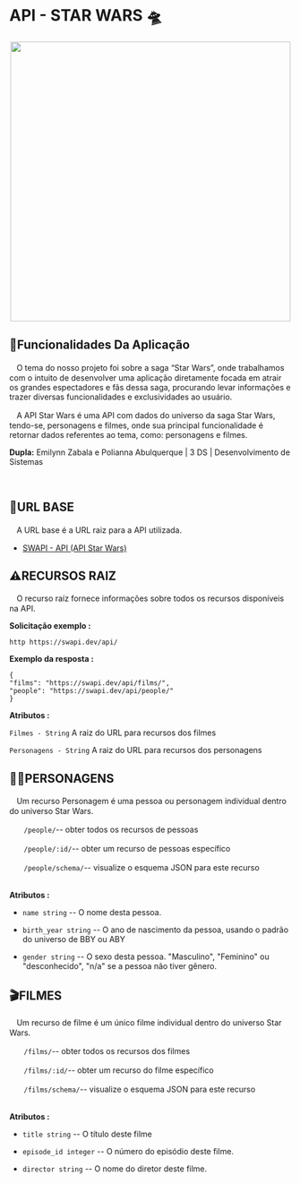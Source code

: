 <div> 
  <h1> API - STAR WARS 🛸</h1>
</div>



<div align="center">
  <img src = "https://rollingstone.uol.com.br/media/_versions/poster_classico_de_star_wars__uma_nova_esperanca_-_reproducao__lucasfilm_widelg.jpg" width="500px">
</div>

## 📰Funcionalidades Da Aplicação 
<div> 
<p>
ㅤO tema do nosso projeto foi sobre a saga “Star Wars”, onde trabalhamos com o
intuito de desenvolver uma aplicação diretamente focada em atrair os grandes espectadores
e fãs dessa saga, procurando levar informações e trazer diversas funcionalidades e
exclusividades ao usuário.
  
ㅤA API Star Wars é uma API com dados do universo da saga Star Wars, tendo-se,
personagens e filmes, onde sua principal funcionalidade é retornar dados referentes ao
tema, como: personagens e filmes.
</p>

<b>Dupla:</b> Emilynn Zabala e Polianna Abulquerque | 3 DS | Desenvolvimento de Sistemas 

</div>
<br>

## 🔗URL BASE
<div> 
<p>
ㅤA URL base é a URL raiz para a API utilizada.
</p>

- [SWAPI - API (API Star Wars)](https://swapi.dev/documentation#planets)



## ⚠️RECURSOS RAIZ
<div> 
<p>
ㅤO recurso raíz fornece informações sobre todos os recursos disponíveis na API.
</p>

<b>Solicitação exemplo :</b>

``` http https://swapi.dev/api/ ```

<b>Exemplo da resposta :</b>

```
{
"films": "https://swapi.dev/api/films/",
"people": "https://swapi.dev/api/people/"
}
```

<b> Atributos :</b>

```Filmes - String``` A raiz do URL para recursos dos filmes

```Personagens - String``` A raiz do URL para recursos dos personagens


## 🧝‍♀️PERSONAGENS 
<p>
ㅤUm recurso Personagem é uma pessoa ou personagem individual dentro do
universo Star Wars.
</p>

ㅤㅤ```/people/```-- obter todos os recursos de pessoas

ㅤㅤ```/people/:id/```-- obter um recurso de pessoas específico

ㅤㅤ```/people/schema/```-- visualize o esquema JSON para este recurso

<br>
<b> Atributos :</b>

- ```name string``` -- O nome desta pessoa.

- ```birth_year string``` -- O ano de nascimento da pessoa, usando o padrão do universo de
BBY ou ABY

- ```gender string``` -- O sexo desta pessoa. "Masculino", "Feminino" ou "desconhecido",
"n/a" se a pessoa não tiver gênero.


## 🎬FILMES
<p>
ㅤUm recurso de filme é um único filme individual dentro do
universo Star Wars.
</p>

ㅤㅤ```/films/```-- obter todos os recursos dos filmes

ㅤㅤ```/films/:id/```-- obter um recurso do filme específico

ㅤㅤ```/films/schema/```-- visualize o esquema JSON para este recurso

<br>
<b> Atributos :</b>

- ```title string``` -- O título deste filme

- ```episode_id integer``` -- O número do episódio deste filme.

- ```director string``` -- O nome do diretor deste filme.


